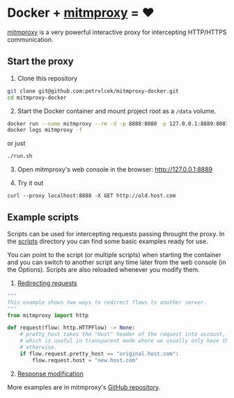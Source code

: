 # Docker + [mitmproxy](https://mitmproxy.org/) = ❤️

[mitmproxy](https://mitmproxy.org/) is a very powerful interactive proxy for intercepting HTTP/HTTPS communication.

## Start the proxy

1. Clone this repository

```bash
git clone git@github.com:petrvlcek/mitmproxy-docker.git
cd mitmproxy-docker
```

2. Start the Docker container and mount project root as a `/data` volume.

```bash
docker run --name mitmproxy --rm -d -p 8888:8080 -p 127.0.0.1:8889:8081 -v $(pwd):/data  mitmproxy/mitmproxy mitmweb --web-host 0.0.0.0 --web-port 8081 -s /data/scripts/redirect.py -s /data/scripts/modify_response.py
docker logs mitmproxy -f
```

or just 

```bash
./run.sh
```

3. Open mitmproxy's web console in the browser: http://127.0.0.1:8889

4. Try it out

```
curl --proxy localhost:8888 -X GET http://old.host.com
```

## Example scripts
Scripts can be used for intercepting requests passing throught the proxy. In the [scripts](scripts) directory you can find some basic examples ready for use.

You can point to the script (or multiple scripts) when starting the container and you can switch to another script any time later from the web console (in the Options). Scripts are also reloaded whenever you modify them.


1. [Redirecting requests](scripts/redirect.py)
```python
"""
This example shows two ways to redirect flows to another server.
"""
from mitmproxy import http

def request(flow: http.HTTPFlow) -> None:
    # pretty_host takes the "Host" header of the request into account,
    # which is useful in transparent mode where we usually only have the IP
    # otherwise.
    if flow.request.pretty_host == "original.host.com":
        flow.request.host = "new.host.com"
```
2. [Response modification](scripts/modify_response.py)

More examples are in mitmproxy's [GitHub repository]( https://github.com/mitmproxy/mitmproxy/tree/master/examples).
